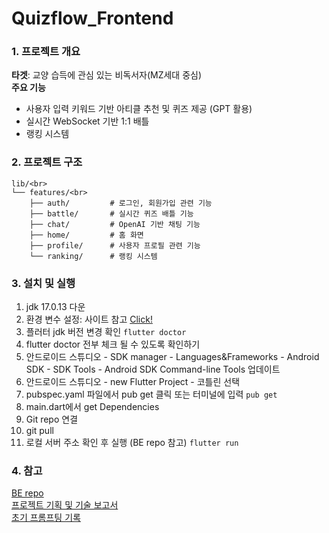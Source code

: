 # Quizflow_Frontend


### 1. 프로젝트 개요
**타겟**: 교양 습득에 관심 있는 비독서자(MZ세대 중심) <br>
**주요 기능**
- 사용자 입력 키워드 기반 아티클 추천 및 퀴즈 제공 (GPT 활용)
- 실시간 WebSocket 기반 1:1 배틀
- 랭킹 시스템

### 2. 프로젝트 구조
```
lib/<br>
└── features/<br>
    ├── auth/         # 로그인, 회원가입 관련 기능
    ├── battle/       # 실시간 퀴즈 배틀 기능
    ├── chat/         # OpenAI 기반 채팅 기능
    ├── home/         # 홈 화면
    ├── profile/      # 사용자 프로필 관련 기능
    └── ranking/      # 랭킹 시스템
```

### 3. 설치 및 실행
1. jdk 17.0.13 다운 <br>
2. 환경 변수 설정: 사이트 참고 
       [Click!](https://kincoding.com/entry/Flutter-%EA%B0%9C%EB%B0%9C-%ED%99%98%EA%B2%BD-%EC%B4%88%EA%B8%B0-%EC%84%B8%ED%8C%85-12-Java-%EC%84%A4%EC%B9%98-%EB%B0%8F-%ED%99%98%EA%B2%BD-%EB%B3%80%EC%88%98-%EC%84%B8%ED%8C%85) <br>
3. 플러터 jdk 버전 변경 확인
   ```flutter doctor``` <br>
5. flutter doctor 전부 체크 될 수 있도록 확인하기 <br>
6. 안드로이드 스튜디오 -
   SDK manager - Languages&Frameworks - Android SDK - SDK Tools - Android SDK Command-line Tools 업데이트 <br>
8. 안드로이드 스튜디오 -
   new Flutter Project - 코틀린 선택 <br>
10. pubspec.yaml 파일에서 pub get 클릭
    또는 터미널에 입력
    ```pub get``` <br>
12. main.dart에서 get Dependencies <br>
13. Git repo 연결 <br>
14. git pull <br>
15. 로컬 서버 주소 확인 후 실행 (BE repo 참고)
    ```flutter run```

### 4. 참고
[BE repo](https://github.com/dear-yy/Quizflow_Backend)<br>
[프로젝트 기획 및 기술 보고서](https://github.com/dear-yy/CapstoneDesignProject/blob/main/Capstone-2ndReport-25-%EB%94%94%EC%96%B4%EB%A6%AC%20v1-2025-05-06.md)<br>
[초기 프롬프팅 기록](https://github.com/dear-yy/Quizflow_OpenAI)


